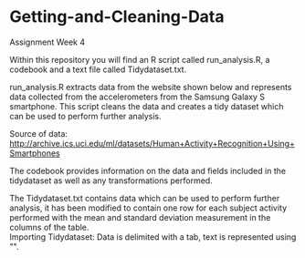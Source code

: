 # Getting-and-Cleaning-Data
Assignment Week 4

Within this repository you will find an R script called run_analysis.R, a codebook and a text file called Tidydataset.txt.

run_analysis.R extracts data from the website shown below and represents data collected from the accelerometers from the Samsung Galaxy S smartphone.  This script cleans the data and creates a tidy dataset which can be used to perform further analysis.

Source of data: http://archive.ics.uci.edu/ml/datasets/Human+Activity+Recognition+Using+Smartphones

The codebook provides information on the data and fields included in the tidydataset as well as any transformations performed.

The Tidydataset.txt contains data which can be used to perform further analysis, it has been modified to contain one row for each subject activity performed with the mean and standard deviation measurement in the columns of the table.  
Importing Tidydataset: Data is delimited with a tab, text is represented using "".
